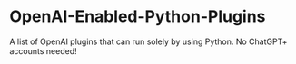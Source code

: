 # OpenAI-Enabled-Python-Plugins
A list of OpenAI plugins that can run solely by using Python. No ChatGPT+ accounts needed!

